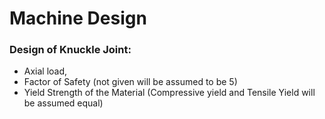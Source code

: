 # Machine Design

### Design of Knuckle Joint:

- Axial load,
- Factor of Safety (not given will be assumed to be 5)
- Yield Strength of the Material (Compressive yield and Tensile Yield will be assumed equal)
